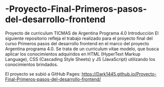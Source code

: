 # -Proyecto-Final-Primeros-pasos-del-desarrollo-frontend
Proyecto de curriculum TICMAS de Argentina Programa 4.0
Introducción
El siguiente repositorio refleja el trabajo realizado para el proyecto final del curso Primeros pasos del desarrollo frontend en el marco del proyecto Argentina programa 4.0. Se trata de un curriculum vitae modelo, que busca aplicar los conocimientos adquiridos en HTML (HyperText Markup Language), CSS (Cascading Style Sheets) y JS (JavaScript) utilizando los conocimientos brindados.

El proyecto se subió a GitHub Pages: https://Dark1445.github.io/Proyecto-Final-Primeros-pasos-del-desarrollo-frontend/

